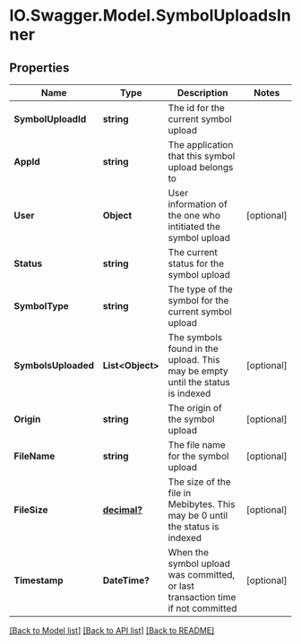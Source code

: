# IO.Swagger.Model.SymbolUploadsInner
## Properties

Name | Type | Description | Notes
------------ | ------------- | ------------- | -------------
**SymbolUploadId** | **string** | The id for the current symbol upload | 
**AppId** | **string** | The application that this symbol upload belongs to | 
**User** | **Object** | User information of the one who intitiated the symbol upload | [optional] 
**Status** | **string** | The current status for the symbol upload | 
**SymbolType** | **string** | The type of the symbol for the current symbol upload | 
**SymbolsUploaded** | **List&lt;Object&gt;** | The symbols found in the upload. This may be empty until the status is indexed | [optional] 
**Origin** | **string** | The origin of the symbol upload | [optional] 
**FileName** | **string** | The file name for the symbol upload | [optional] 
**FileSize** | [**decimal?**](BigDecimal.md) | The size of the file in Mebibytes. This may be 0 until the status is indexed | [optional] 
**Timestamp** | **DateTime?** | When the symbol upload was committed, or last transaction time if not committed | [optional] 

[[Back to Model list]](../README.md#documentation-for-models) [[Back to API list]](../README.md#documentation-for-api-endpoints) [[Back to README]](../README.md)


